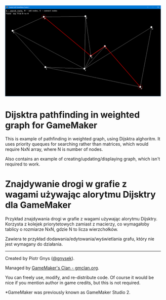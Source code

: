 ![Screenshot](_docs/dijkstra.png)

# Dijsktra pathfinding in weighted graph for GameMaker

This is example of pathfinding in weighted graph, using Dijsktra alghoritm.
It uses priority queques for searching rather than matrices, which would require NxN array, where N is number of nodes.

Also contains an example of creating/updating/displaying graph, which isn't required to work.

# Znajdywanie drogi w grafie z wagami używając alorytmu Dijsktry dla GameMaker

Przykład znajdywania drogi w grafie z wagami używając alorytmu Dijsktry.
Korzysta z kolejek priorytetowych zamiast z macierzy, co wymagałoby tablicy o rozmiarze NxN, gdzie N to licza wierzchołków.

Zawiera te przykład dodawania/edytowania/wyświetlania grafu, który nie jest wymagany do działania.

---

Created by Piotr Gnys ([@gnysek](https://github.com/gnysek)).

Managed by [GameMaker's Clan - gmclan.org](https://gmclan.org).

You can freely use, modify, and re-distribute code. Of course it would be nice if you mention author in game credits, but this is not required.

*GameMaker was previously known as GameMaker Studio 2.